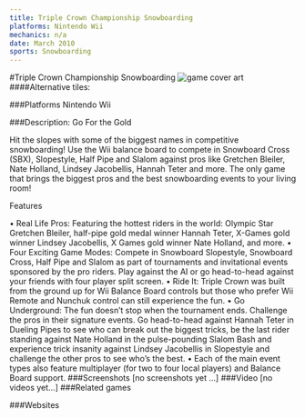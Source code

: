 ```yaml
---
title: Triple Crown Championship Snowboarding
platforms: Nintendo Wii
mechanics: n/a
date: March 2010
sports: Snowboarding
---
```

#Triple Crown Championship Snowboarding
![game cover art](- "Logo Title Text 1")
####Alternative tiles:

###Platforms
Nintendo Wii

###Description:
Go For the Gold 
 
Hit the slopes with some of the biggest names in competitive snowboarding! Use the Wii balance board to compete in Snowboard Cross (SBX), Slopestyle, Half Pipe and Slalom against pros like Gretchen Bleiler, Nate Holland, Lindsey Jacobellis, Hannah Teter and more. The only game that brings the biggest pros and the best snowboarding events to your living room! 
 
Features 
 
• Real Life Pros: Featuring the hottest riders in the world: Olympic Star Gretchen Bleiler, half-pipe gold medal winner Hannah Teter, X-Games gold winner Lindsey Jacobellis, X Games gold winner Nate Holland, and more. 
• Four Exciting Game Modes: Compete in Snowboard Slopestyle, Snowboard Cross, Half Pipe and Slalom as part of tournaments and invitational events sponsored by the pro riders. Play against the AI or go head-to-head against your friends with four player split screen. 
• Ride It: Triple Crown was built from the ground up for Wii Balance Board controls but those who prefer Wii Remote and Nunchuk control can still experience the fun. 
• Go Underground: The fun doesn’t stop when the tournament ends. Challenge the pros in their signature events. Go head-to-head against Hannah Teter in Dueling Pipes to see who can break out the biggest tricks, be the last rider standing against Nate Holland in the pulse-pounding Slalom Bash and experience trick insanity against Lindsey Jacobellis in Slopestyle and challenge the other pros to see who’s the best. 
• Each of the main event types also feature multiplayer (for two to four local players) and Balance Board support.
###Screenshots
[no screenshots yet ...]
###Video
[no videos yet...]
###Related games

###Websites

